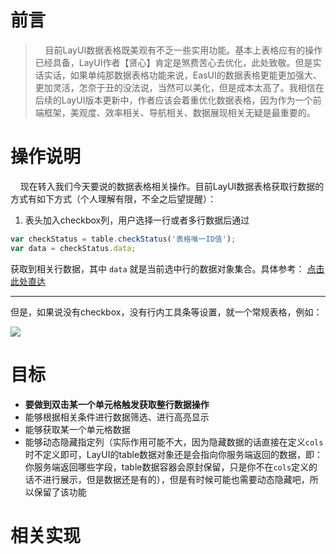 # 前言

> &nbsp;&nbsp;&nbsp;&nbsp;目前LayUI数据表格既美观有不乏一些实用功能。基本上表格应有的操作已经具备，LayUI作者【贤心】肯定是煞费苦心去优化，此处致敬。但是实话实话，如果单纯那数据表格功能来说，EasUI的数据表格更能更加强大、更加灵活，怎奈于丑的没法说，当然可以美化，但是成本太高了。我相信在后续的LayUI版本更新中，作者应该会着重优化数据表格，因为作为一个前端框架，美观度、效率相关、导航相关、数据展现相关无疑是最重要的。

# 操作说明

&nbsp;&nbsp;&nbsp;&nbsp;现在转入我们今天要说的数据表格相关操作。目前LayUI数据表格获取行数据的方式有如下方式（个人理解有限，不全之后望提醒）：

1. 表头加入checkbox列，用户选择一行或者多行数据后通过
``` javascript
var checkStatus = table.checkStatus('表格唯一ID值');
var data = checkStatus.data;
```

获取到相关行数据，其中 `data` 就是当前选中行的数据对象集合。具体参考： [点击此处直达](http://www.layui.com/demo/table/operate.html)

----
但是，如果说没有checkbox，没有行内工具条等设置，就一个常规表格，例如：

![](https://github.com/TangHanF/ProjectRecord/raw/master/前端/LayUI/img/多表头表格.png)

# 目标

- **要做到双击某一个单元格触发获取整行数据操作**
- 能够根据相关条件进行数据筛选、进行高亮显示
- 能够获取某一个单元格数据
- 能够动态隐藏指定列（实际作用可能不大，因为隐藏数据的话直接在定义`cols`时不定义即可，LayUI的table数据对象还是会指向你服务端返回的数据，即：你服务端返回哪些字段，table数据容器会原封保留，只是你不在`cols`定义的话不进行展示，但是数据还是有的），但是有时候可能也需要动态隐藏吧，所以保留了该功能

# 相关实现